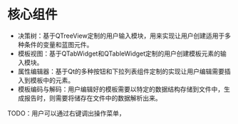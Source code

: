 # 核心组件
- 决策树：基于QTreeView定制的用户输入模块，用来实现让用户创建适用于多种条件的变量和蓝图元件。
- 模板视图：基于QTabWidget和QTableWidget定制的用户创建模板元素的输入模块。
- 属性编辑器：基于Qt的多种按钮和下拉列表组件定制的实现让用户编辑需要插入到模板中的元素。
- 模板编码与解码：用户编辑好的模板需要以特定的数据结构存储到文件中，生成报告时，则需要将储存在文件中的数据解析出来。

TODO：用户可以通过右键调出操作菜单，
